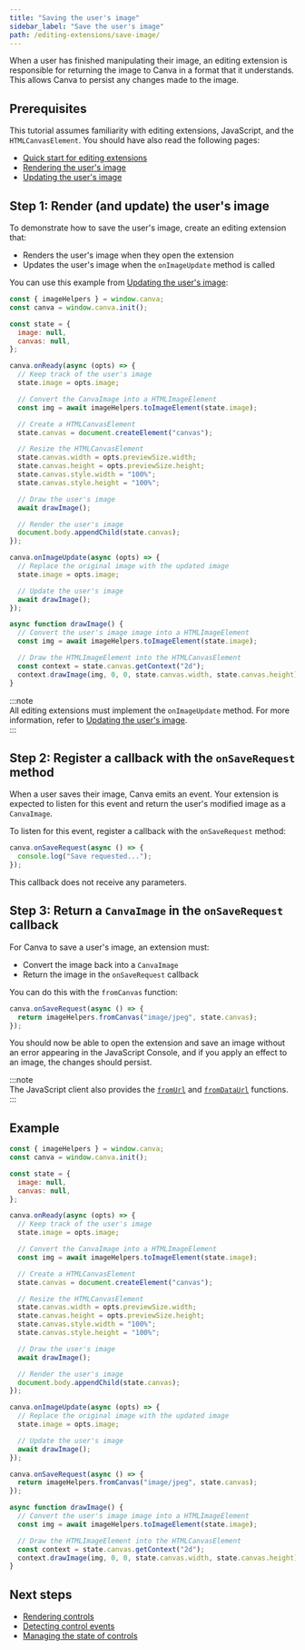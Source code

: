 ```yaml
---
title: "Saving the user's image"
sidebar_label: "Save the user's image"
path: /editing-extensions/save-image/
---
```


When a user has finished manipulating their image, an editing extension is responsible for returning the image to Canva in a format that it understands. This allows Canva to persist any changes made to the image.

## Prerequisites

This tutorial assumes familiarity with editing extensions, JavaScript, and the `HTMLCanvasElement`. You should have also read the following pages:

- [Quick start for editing extensions](./quick-start.md)
- [Rendering the user's image](./render-image.md)
- [Updating the user's image](./update-image.md)

## Step 1: Render (and update) the user's image

To demonstrate how to save the user's image, create an editing extension that:

- Renders the user's image when they open the extension
- Updates the user's image when the `onImageUpdate` method is called

You can use this example from [Updating the user's image](./update-image.md):

```javascript
const { imageHelpers } = window.canva;
const canva = window.canva.init();

const state = {
  image: null,
  canvas: null,
};

canva.onReady(async (opts) => {
  // Keep track of the user's image
  state.image = opts.image;

  // Convert the CanvaImage into a HTMLImageElement
  const img = await imageHelpers.toImageElement(state.image);

  // Create a HTMLCanvasElement
  state.canvas = document.createElement("canvas");

  // Resize the HTMLCanvasElement
  state.canvas.width = opts.previewSize.width;
  state.canvas.height = opts.previewSize.height;
  state.canvas.style.width = "100%";
  state.canvas.style.height = "100%";

  // Draw the user's image
  await drawImage();

  // Render the user's image
  document.body.appendChild(state.canvas);
});

canva.onImageUpdate(async (opts) => {
  // Replace the original image with the updated image
  state.image = opts.image;

  // Update the user's image
  await drawImage();
});

async function drawImage() {
  // Convert the user's image image into a HTMLImageElement
  const img = await imageHelpers.toImageElement(state.image);

  // Draw the HTMLImageElement into the HTMLCanvasElement
  const context = state.canvas.getContext("2d");
  context.drawImage(img, 0, 0, state.canvas.width, state.canvas.height);
}
```

:::note  
 All editing extensions must implement the `onImageUpdate` method. For more information, refer to [Updating the user's image](./update-image.md).  
:::

## Step 2: Register a callback with the `onSaveRequest` method

When a user saves their image, Canva emits an event. Your extension is expected to listen for this event and return the user's modified image as a `CanvaImage`.

To listen for this event, register a callback with the `onSaveRequest` method:

```javascript
canva.onSaveRequest(async () => {
  console.log("Save requested...");
});
```

This callback does not receive any parameters.

## Step 3: Return a `CanvaImage` in the `onSaveRequest` callback

For Canva to save a user's image, an extension must:

- Convert the image back into a `CanvaImage`
- Return the image in the `onSaveRequest` callback

You can do this with the `fromCanvas` function:

```javascript
canva.onSaveRequest(async () => {
  return imageHelpers.fromCanvas("image/jpeg", state.canvas);
});
```

You should now be able to open the extension and save an image without an error appearing in the JavaScript Console, and if you apply an effect to an image, the changes should persist.

:::note  
 The JavaScript client also provides the [`fromUrl`](./api/image-helpers/from-url.md) and [`fromDataUrl`](./api/image-helpers/from-data-url.md) functions.  
:::

## Example

```javascript
const { imageHelpers } = window.canva;
const canva = window.canva.init();

const state = {
  image: null,
  canvas: null,
};

canva.onReady(async (opts) => {
  // Keep track of the user's image
  state.image = opts.image;

  // Convert the CanvaImage into a HTMLImageElement
  const img = await imageHelpers.toImageElement(state.image);

  // Create a HTMLCanvasElement
  state.canvas = document.createElement("canvas");

  // Resize the HTMLCanvasElement
  state.canvas.width = opts.previewSize.width;
  state.canvas.height = opts.previewSize.height;
  state.canvas.style.width = "100%";
  state.canvas.style.height = "100%";

  // Draw the user's image
  await drawImage();

  // Render the user's image
  document.body.appendChild(state.canvas);
});

canva.onImageUpdate(async (opts) => {
  // Replace the original image with the updated image
  state.image = opts.image;

  // Update the user's image
  await drawImage();
});

canva.onSaveRequest(async () => {
  return imageHelpers.fromCanvas("image/jpeg", state.canvas);
});

async function drawImage() {
  // Convert the user's image image into a HTMLImageElement
  const img = await imageHelpers.toImageElement(state.image);

  // Draw the HTMLImageElement into the HTMLCanvasElement
  const context = state.canvas.getContext("2d");
  context.drawImage(img, 0, 0, state.canvas.width, state.canvas.height);
}
```

## Next steps

- [Rendering controls](./render-controls.md)
- [Detecting control events](./control-events.md)
- [Managing the state of controls](./control-state.md)
